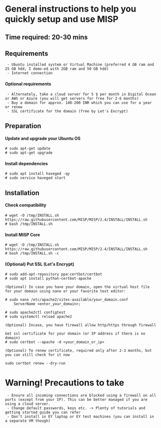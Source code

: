 # General instructions to help you quickly setup and use MISP

## Time required: 20-30 mins

## Requirements
```
 - Ubuntu installed system or Virtual Machine (preferred 4 GB ram and 25 GB hdd, I demo-ed with 2GB ram and 50 GB hdd)
 - Internet connection
```
#### Optional requirements
```
 - Alternately, take a cloud server for 5 $ per month in Digital Ocean or AWS or Azure (you will get servers for free for 2-6 months)
 - Buy a domain for approx. 140-200 INR which you can use for a year or renew
 - SSL certificate for the domain (free by Let's Encrypt)
```
 
## Preparation 

#### Update and upgrade your Ubuntu OS
```
# sudo apt-get update
# sudo apt-get upgrade
```
#### Install dependencies
```
# sudo apt install haveged -qy
# sudo service haveged start
```

## Installation

#### Check compatibility
```
# wget -O /tmp/INSTALL.sh https://raw.githubusercontent.com/MISP/MISP/2.4/INSTALL/INSTALL.sh
# bash /tmp/INSTALL.sh
```

#### Install MISP Core
```
# wget -O /tmp/INSTALL.sh https://raw.githubusercontent.com/MISP/MISP/2.4/INSTALL/INSTALL.sh
# bash /tmp/INSTALL.sh -c
```

#### (Optional) Put SSL (Let's Encrypt)
```
# sudo add-apt-repository ppa:certbot/certbot
# sudo apt install python-certbot-apache
 
(Optional) In case you have your domain, open the virtual host file for your domain using nano or your favorite text editor:

# sudo nano /etc/apache2/sites-available/your_domain.conf
    ServerName <enter_your_domain>;

# sudo apache2ctl configtest
# sudo systemctl reload apache2

(Optional) Incase, you have firewall allow http/https through firewall

Get ssl certificate for your domain (or IP address if there is no domain)
# sudo certbot --apache -d <your_domain_or_ip>

(Optional) To renew certificate, required only after 2-3 months, but you can still check for it now

sudo certbot renew --dry-run
```

# Warning! Precautions to take
```
 - Ensure all incoming connections are blocked using a firewall on all ports (except from your IP). This can be better managed if you are using a cloud server.
 - Change default passwords, keys etc. -> Plenty of tutorials and getting started guide you can refer
 - Don't install in EY laptop or EY test machines (you can install in a separate VM though)
```